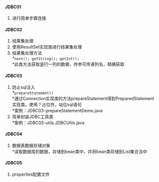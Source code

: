 #### JDBC01
1. 进行简单步骤连接  
#### JDBC02  
1. 结果集处理  
2. 使用ResultSet实现类进行结果集处理
3. 结果集处理方法  
*`next(); getString(); getInt();`  
*此类方法获取竖行一列的数据，传参可传递列名，精确获取
#### JDBC03  
1. 防止sql注入  
*`prepareStatement()`  
*通过Connection实现类的方法prepareStatement得到PreparedStatement实现类。使用？占位符，站位sql语句    
*案例：JDBC03-prepareStatementDemo.java  
2. 简单封装JDBC工具类  
*案例：JDBC03-utils.JDBCUtils.java  
#### JDBC04  
1. 数据表数据存储对象  
*读取数据库的数据，存储到bean类中，并将bean类存储到List集合当中
#### JDBC05  
1. properties配置文件